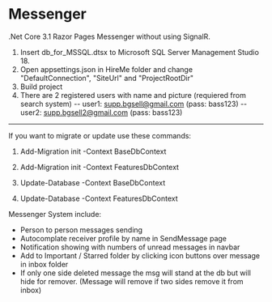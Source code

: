 # Messenger
.Net Core 3.1 Razor Pages Messenger without using SignalR.

1. Insert db_for_MSSQL.dtsx to Microsoft SQL Server Management Studio 18.
2. Open appsettings.json in HireMe folder and change "DefaultConnection", "SiteUrl" and "ProjectRootDir"
3. Build project
4. There are 2 registered users with name and picture (requiered from search system) 
-- user1: supp.bgsell@gmail.com (pass: bass123)
-- user2: supp.bgsell2@gmail.com (pass: bass123)

------------------------------------------------------------------

If you want to migrate or update use these commands:

1. Add-Migration init -Context BaseDbContext
2. Add-Migration init -Context FeaturesDbContext

3. Update-Database -Context BaseDbContext
4. Update-Database -Context FeaturesDbContext 


Messenger System include:

- Person to person messages sending
- Autocomplate receiver profile by name in SendMessage page
- Notification showing with numbers of unread messages in navbar
- Add to Important / Starred folder by clicking icon buttons over message in inbox folder
- If only one side deleted message the msg will stand at the db but will hide for remover. (Message will remove if two sides remove it from inbox)
 
